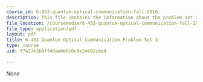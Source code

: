 ```yaml
---
course_id: 6-453-quantum-optical-communication-fall-2016
description: This file contains the information about the problem set 3.
file_location: /coursemedia/6-453-quantum-optical-communication-fall-2016/f7a27e3b8ff4daebb8c0c0e2e602cba4_MIT6_453F16_ps3.pdf
file_type: application/pdf
layout: pdf
title: 6.453 Quantum Optical Communication Problem Set 3
type: course
uid: f7a27e3b8ff4daebb8c0c0e2e602cba4

---
```

None